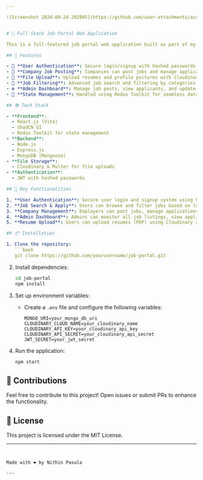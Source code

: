 ```yaml
---

![Screenshot 2024-09-24 202905](https://github.com/user-attachments/assets/5133e7de-a822-40b9-b2c3-6d57bdf4e823)


# 🏢 Full Stack Job Portal Web Application

This is a full-featured job portal web application built as part of my internship at **Zidio Development**. It allows users to search and apply for jobs, companies to post jobs, and includes an admin dashboard for managing jobs and applicants.

## 🚀 Features

- 🔐 **User Authentication**: Secure login/signup with hashed passwords using JWT.
- 🏢 **Company Job Posting**: Companies can post jobs and manage applications.
- 📂 **File Upload**: Upload resumes and profile pictures with Cloudinary & Multer.
- 🔎 **Job Filtering**: Advanced job search and filtering by categories and location.
- ⚙️ **Admin Dashboard**: Manage job posts, view applicants, and update application statuses.
- 🔄 **State Management**: Handled using Redux Toolkit for seamless data flow.

## 🛠️ Tech Stack

- **Frontend**: 
  - React.js (Vite)
  - ShadCN UI
  - Redux Toolkit for state management
- **Backend**:
  - Node.js
  - Express.js
  - MongoDB (Mongoose)
- **File Storage**: 
  - Cloudinary & Multer for file uploads
- **Authentication**: 
  - JWT with hashed passwords

## 🎯 Key Functionalities

1. **User Authentication**: Secure user login and signup system using hashed passwords and JSON Web Tokens.
2. **Job Search & Apply**: Users can browse and filter jobs based on location and category, and apply directly from the job page.
3. **Company Management**: Employers can post jobs, manage applications, and update job listings.
4. **Admin Dashboard**: Admins can monitor all job listings, view applicants, and update application statuses.
5. **Resume Upload**: Users can upload resumes (PDF) using Cloudinary and Multer.

## 📦 Installation

1. Clone the repository:
   ```bash
   git clone https://github.com/yourusername/job-portal.git
   ```

2. Install dependencies:
   ```bash
   cd job-portal
   npm install
   ```

3. Set up environment variables:
   - Create a `.env` file and configure the following variables:
     ```
     MONGO_URI=your_mongo_db_uri
     CLOUDINARY_CLOUD_NAME=your_cloudinary_name
     CLOUDINARY_API_KEY=your_cloudinary_api_key
     CLOUDINARY_API_SECRET=your_cloudinary_api_secret
     JWT_SECRET=your_jwt_secret
     ```

4. Run the application:
   ```bash
   npm start
   ```

## 🤝 Contributions

Feel free to contribute to this project! Open issues or submit PRs to enhance the functionality.

## 📄 License

This project is licensed under the MIT License.

---
```


Made with ❤️ by Nithin Pasula

---
